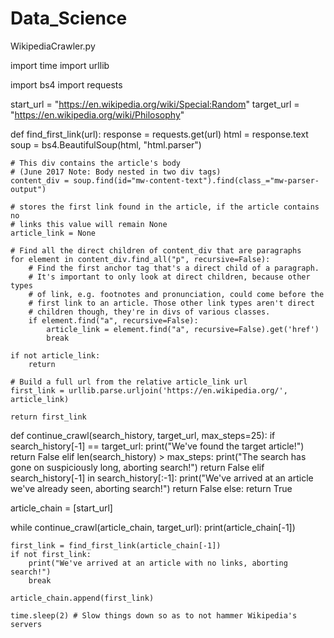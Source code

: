 # Data_Science
WikipediaCrawler.py

import time
import urllib

import bs4
import requests


start_url = "https://en.wikipedia.org/wiki/Special:Random"
target_url = "https://en.wikipedia.org/wiki/Philosophy"

def find_first_link(url):
    response = requests.get(url)
    html = response.text
    soup = bs4.BeautifulSoup(html, "html.parser")

    # This div contains the article's body
    # (June 2017 Note: Body nested in two div tags)
    content_div = soup.find(id="mw-content-text").find(class_="mw-parser-output")

    # stores the first link found in the article, if the article contains no
    # links this value will remain None
    article_link = None

    # Find all the direct children of content_div that are paragraphs
    for element in content_div.find_all("p", recursive=False):
        # Find the first anchor tag that's a direct child of a paragraph.
        # It's important to only look at direct children, because other types
        # of link, e.g. footnotes and pronunciation, could come before the
        # first link to an article. Those other link types aren't direct
        # children though, they're in divs of various classes.
        if element.find("a", recursive=False):
            article_link = element.find("a", recursive=False).get('href')
            break

    if not article_link:
        return

    # Build a full url from the relative article_link url
    first_link = urllib.parse.urljoin('https://en.wikipedia.org/', article_link)

    return first_link

def continue_crawl(search_history, target_url, max_steps=25):
    if search_history[-1] == target_url:
        print("We've found the target article!")
        return False
    elif len(search_history) > max_steps:
        print("The search has gone on suspiciously long, aborting search!")
        return False
    elif search_history[-1] in search_history[:-1]:
        print("We've arrived at an article we've already seen, aborting search!")
        return False
    else:
        return True

article_chain = [start_url]

while continue_crawl(article_chain, target_url):
    print(article_chain[-1])

    first_link = find_first_link(article_chain[-1])
    if not first_link:
        print("We've arrived at an article with no links, aborting search!")
        break

    article_chain.append(first_link)

    time.sleep(2) # Slow things down so as to not hammer Wikipedia's servers

